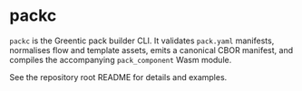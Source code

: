 # packc

`packc` is the Greentic pack builder CLI. It validates `pack.yaml` manifests,
normalises flow and template assets, emits a canonical CBOR manifest, and
compiles the accompanying `pack_component` Wasm module.

See the repository root README for details and examples.
